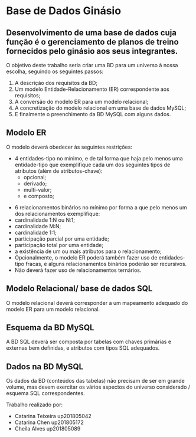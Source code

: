 # Base de Dados Ginásio

## Desenvolvimento de uma base de dados cuja função é o  gerenciamento de planos de treino fornecidos pelo ginásio aos  seus integrantes. 

O objetivo deste trabalho seria criar uma BD para um universo à nossa escolha, seguindo os seguintes passos:
1. A descrição dos requisitos da BD;
2. Um modelo Entidade-Relacionamento (ER) correspondente aos requisitos;
3. A conversão do modelo ER para um modelo relacional;
4. A concretização do modelo relacional em uma base de dados MySQL;
5. E finalmente o preenchimento da BD MySQL com alguns dados.

## Modelo ER

O modelo deverá obedecer às seguintes restrições:

* 4 entidades-tipo no mínimo, e de tal forma que haja pelo menos uma entidade-tipo que exemplifique cada um dos seguintes tipos de atributos (além de atributos-chave):
  * opcional;
  * derivado;
  * multi-valor;
  * e composto;
- 6 relacionamentos binários no mínimo por forma a que pelo menos um dos relacionamentos exemplifique:
 - cardinalidade 1:N ou N:1;
 - cardinalidade M:N;
 - cardinalidade 1:1;
 - participação parcial por uma entidade;
 - participação total por uma entidade;
 - a existência de um ou mais atributos para o relacionamento;
- Opcionalmente, o modelo ER poderá também fazer uso de entidades-tipo fracas, e alguns relacionamentos binários poderão ser recursivos.
- Não deverá fazer uso de relacionamentos ternários.

## Modelo Relacional/ base de dados SQL

O modelo relacional deverá corresponder a um mapeamento adequado do modelo ER para um modelo relacional.

## Esquema da BD MySQL

A BD SQL deverá ser composta por tabelas com chaves primárias e externas bem definidas, e atributos com tipos SQL adequados.

## Dados na BD MySQL

Os dados da BD (conteúdos das tabelas) não precisam de ser em grande volume, mas devem exercitar os vários aspectos do universo considerado / esquema SQL correspondentes.


Trabalho realizado por:
- Catarina Teixeira up201805042
- Catarina Chen up201805172
- Cheila Alves up201805089
